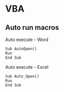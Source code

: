 # VBA

## Auto run macros

Auto execute - Word

```text
Sub AutoOpen()
Run
End Sub
```

Auto execute - Excel

```text
Sub Auto_Open()
Run
End Sub
```



